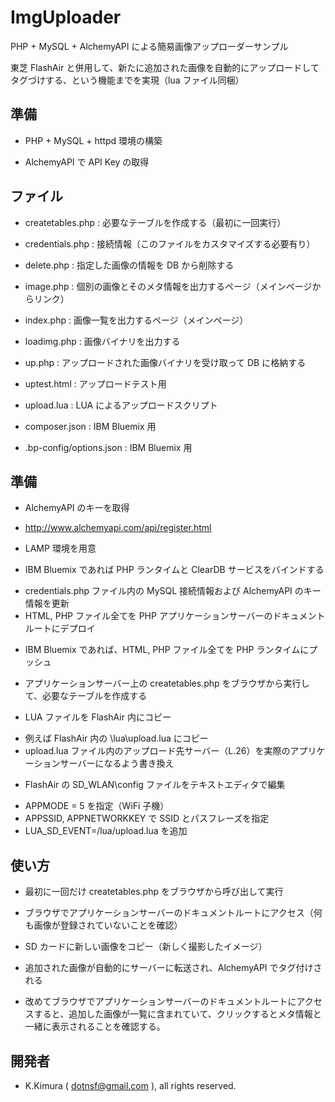 # ImgUploader

PHP + MySQL + AlchemyAPI による簡易画像アップローダーサンプル

東芝 FlashAir と併用して、新たに追加された画像を自動的にアップロードしてタグづけする、という機能までを実現（lua ファイル同梱）


## 準備

- PHP + MySQL + httpd 環境の構築

- AlchemyAPI で API Key の取得

## ファイル

- createtables.php : 必要なテーブルを作成する（最初に一回実行）

- credentials.php : 接続情報（このファイルをカスタマイズする必要有り）

- delete.php : 指定した画像の情報を DB から削除する

- image.php : 個別の画像とそのメタ情報を出力するページ（メインページからリンク）

- index.php : 画像一覧を出力するページ（メインページ）

- loadimg.php : 画像バイナリを出力する

- up.php : アップロードされた画像バイナリを受け取って DB に格納する

- uptest.html : アップロードテスト用

- upload.lua : LUA によるアップロードスクリプト

- composer.json : IBM Bluemix 用

- .bp-config/options.json : IBM Bluemix 用

## 準備

- AlchemyAPI のキーを取得
 * http://www.alchemyapi.com/api/register.html

- LAMP 環境を用意
 * IBM Bluemix であれば PHP ランタイムと ClearDB サービスをバインドする

- credentials.php ファイル内の MySQL 接続情報および AlchemyAPI のキー情報を更新
- HTML, PHP ファイル全てを PHP アプリケーションサーバーのドキュメントルートにデプロイ
 * IBM Bluemix であれば、HTML, PHP ファイル全てを PHP ランタイムにプッシュ

- アプリケーションサーバー上の createtables.php をブラウザから実行して、必要なテーブルを作成する

- LUA ファイルを FlashAir 内にコピー
 * 例えば FlashAir 内の \lua\upload.lua にコピー
 * upload.lua ファイル内のアップロード先サーバー（L.26）を実際のアプリケーションサーバーになるよう書き換え

- FlashAir の SD_WLAN\config ファイルをテキストエディタで編集
 * APPMODE = 5 を指定（WiFi 子機）
 * APPSSID, APPNETWORKKEY で SSID とパスフレーズを指定
 * LUA_SD_EVENT=/lua/upload.lua を追加

## 使い方

- 最初に一回だけ createtables.php をブラウザから呼び出して実行

- ブラウザでアプリケーションサーバーのドキュメントルートにアクセス（何も画像が登録されていないことを確認）

- SD カードに新しい画像をコピー（新しく撮影したイメージ）

- 追加された画像が自動的にサーバーに転送され、AlchemyAPI でタグ付けされる

- 改めてブラウザでアプリケーションサーバーのドキュメントルートにアクセスすると、追加した画像が一覧に含まれていて、クリックするとメタ情報と一緒に表示されることを確認する。

## 開発者

- K.Kimura ( dotnsf@gmail.com ), all rights reserved.


